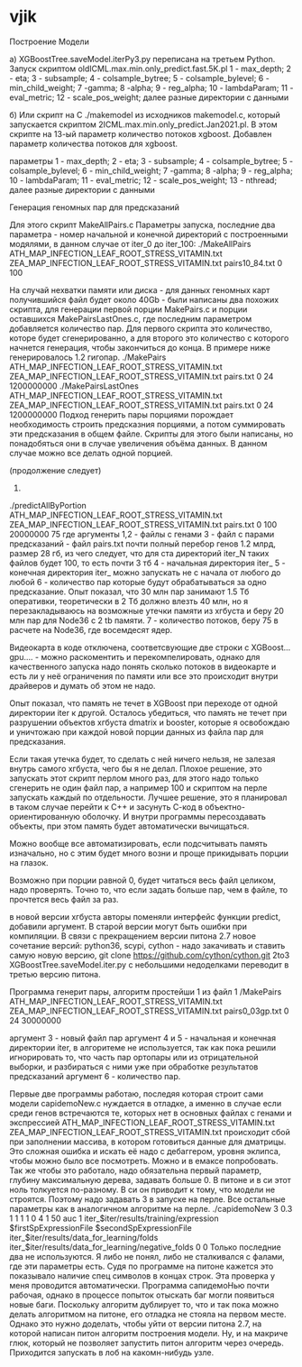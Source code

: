 # vjik
Построение Модели

a) XGBoostTree.saveModel.iterPy3.py переписана на третьем Python.
Запуск скриптом oldICML.max.min.only_predict.fast.5K.pl
1 - max_depth;
2 - eta;
3 - subsample;
4 - colsample_bytree;
5 - colsample_bylevel;
6 - min_child_weight;
7 -gamma;
8 -alpha;
9 - reg_alpha;
10 - lambdaParam;
11 - eval_metric;
12 - scale_pos_weight;
далее разные директории с данными

б) Или скрипт на С ./makemodel из исходников makemodel.c, который запускается скриптом 
2ICML.max.min.only_predict.Jan2021.pl. В этом скрипте на 13-ый параметр количество потоков хgboost. Добавлен параметр количества потоков для хgboost.

параметры
1 - max_depth;
2 - eta;
3 - subsample;
4 - colsample_bytree;
5 - colsample_bylevel;
6 - min_child_weight;
7 -gamma;
8 -alpha;
9 - reg_alpha;
10 - lambdaParam;
11 - eval_metric;
12 - scale_pos_weight;
13 - nthread;
далее разные директории с данными

Генерация геномных пар для предсказаний

Для этого скрипт
MakeAllPairs.с
Параметры запуска, последние два параметра - номер начальной и конечной директорий с построенными модялями, в данном случае от iter_0 до iter_100:
./MakeAllPairs ATH_MAP_INFECTION_LEAF_ROOT_STRESS_VITAMIN.txt ZEA_MAP_INFECTION_LEAF_ROOT_STRESS_VITAMIN.txt pairs10_84.txt 0 100

На случай нехватки памяти или диска - для данных геномных карт получившийся файл будет около 40Gb - были написаны два похожих скрипта, для генерации первой порции MakePairs.c и порции оставшихся MakePairsLastOnes.c, где последним параметром добавляется количество пар. Для первого скрипта это количество, которе будет сгенерированно, а для второго это количество с которого начнется генерация, чтобы закончиться до конца. В примере ниже генерировалось 1.2 гигопар.
./MakePairs ATH_MAP_INFECTION_LEAF_ROOT_STRESS_VITAMIN.txt ZEA_MAP_INFECTION_LEAF_ROOT_STRESS_VITAMIN.txt pairs.txt 0 24 1200000000
./MakePairsLastOnes ATH_MAP_INFECTION_LEAF_ROOT_STRESS_VITAMIN.txt ZEA_MAP_INFECTION_LEAF_ROOT_STRESS_VITAMIN.txt pairs.txt 0 24 1200000000
Подход генерить пары порциями порождает необходимость строить предсказния порциями, а потом суммировать эти предсказания в общем файле. Скрипты для этого были написаны, но понадобяться они в случае увеличения объёма данных. В данном случае можно все делать одной порцией.

(продолжение следует)







1)
./predictAllByPortion ATH_MAP_INFECTION_LEAF_ROOT_STRESS_VITAMIN.txt ZEA_MAP_INFECTION_LEAF_ROOT_STRESS_VITAMIN.txt pairs.txt 0 100 20000000 75
где аргументы
1,2 - файлы с генами 
3 - файл с парами предсказаний - файл pairs.txt почти полный перебор генов 1.2 млрд, размер 28 гб, из чего следует, что для ста директорий iter_N таких файлов будет 100, то есть почти 3 тб
4 - начальная директория iter_
5 - конечная директория iter_
можно запускать не с начала от любого до любой
6 - количество пар которые будут обрабатываться за одно предсказание.
Опыт показал, что 30 млн пар занимают 1.5 Тб оперативки, теоретически в 2 Тб должно влезть 40 млн, но я перезакладываюсь на возможные утечки памяти из хгбуста и беру 20 млн пар для Node36 c 2 tb памяти.
7 - количество потоков, беру 75 в расчете на Node36, где восемдесят ядер.

Видеокарта в коде отключена, соответсвующие две строки с
XGBoost... gpu.... - можно раскоментить и перекомпелировать, однако для качественного запуска надо понять сколько потоков в видеокарте и есть ли у неё ограничения по памяти или все это происходит внутри драйверов и думать об этом не надо.

Опыт показал, что память не течет в XGBoost при переходе от одной директории iter к другой. Осталось убедиться, что память не течет при разрушении объектов хгбуста dmatrix и booster, которые я освобождаю и уничтожаю при каждой новой порции данных из файла пар для предсказания.

Если такая утечка будет, то сделать с ней ничего нельзя, не залезая внутрь самого хгбуста, чего бы я не делал. Плохое решение, это запускать этот скрипт перлом много раз, для этого надо только сгенерить не один файл пар, а например 100 и скриптом на перле запускать каждый по отдельности. Лучшее решение, это я планировал в таком случае перейти к С++ и засунуть С-код в объектно-ориентированную оболочку. И внутри программы пересоздавать объекты, при этом память будет автоматически вычищаться.

Можно вообще все автоматизировать, если подсчитывать память изначально, но с этим будет много возни и проще прикидывать порции на глазок.

Возможно при порции равной 0, будет читаться весь файл целиком, надо проверять. Точно то, что если задать больше пар, чем в файле, то прочтется весь файл за раз.

в новой версии хгбуста авторы поменяли интерфейс функции predict, добавили аргумент. В старой версии могут быть ошибки при компиляции. 
В связи с прекращением версии питона 2.7 новое сочетание версий: python36, scypi, cython - надо закачивать и ставить самую новую версию,
git clone https://github.com/cython/cython.git
2to3 XGBoostTree.saveModel.iter.py с небольшими недоделками переводит в третью версию питона. 

Программа генерит пары, алгоритм простейши 1 из файл 1 
/MakePairs ATH_MAP_INFECTION_LEAF_ROOT_STRESS_VITAMIN.txt ZEA_MAP_INFECTION_LEAF_ROOT_STRESS_VITAMIN.txt pairs0_03gp.txt 0 24 30000000

аргумент 3 - новый файл пар
аргумент 4 и 5 - начальная и конечная директории iter, в алгоритеме не используется, так как пока решили игнорировать то, что часть пар ортопары или из отрицательной выборки, и разбираться с ними уже при обработке результатов предсказаний
аргумент 6 - количество пар.

Первые две программы работаю,
последяя которая строит сами модели capidemoNew.c нуждается в отладке, а именно в случае если среди генов встречаются те, которых нет в основных файлах с генами и экспрессией
 ATH_MAP_INFECTION_LEAF_ROOT_STRESS_VITAMIN.txt ZEA_MAP_INFECTION_LEAF_ROOT_STRESS_VITAMIN.txt 
происходит сбой при заполнении массива, в котором готовиться данные для дматрицы. Это сложная ошибка и искать её надо с дебаггером, уровня эклипса, чтобы можно было все посмотреть. Можно и в емаксе попробовать.
Так же чтобы это работало, надо обязательна первый параметр, глубину максимальную дерева, задавать больше 0. В питоне и в си этот ноль толкуется по-разному. В си он приводит к тому, что модели не строятся. Поэтому надо задавать 3 в запуске на перле. Все остальные параметры как в аналогичном алгоритме на перле. 
./capidemoNew 3 0.3 1 1 1 1 0 4 1 50 auc 1 iter_$iter/results/training/expression $firstSpExpressionFile $secondSpExpressionFile iter_$iter/results/data_for_learning/folds iter_$iter/results/data_for_learning/negative_folds 0 0
Только последние два не используются. Я либо не понял, либо не сталкивался с фалами, где эти параметры есть. Судя по программе на питоне кажется это показывало наличие спец символов в концах строк. Эта проверка у меня проводится автоматически.
Программа сапидемоНью почти рабочая, однако в процессе попыток отыскать баг могли появиться новые баги. Поскольку алгоритм дублирует то, что и так пока можно делать алгоритмом на питоне, его отладка не стояла на первом месте. Однако это нужно доделать, чтобы уйти от версии питона 2.7, на которой написан питон алгоритм построения модели. Ну, и на макриче глюк, который не позволяет запустить питон алгоритм через очередь. Приходится запускать в лоб на какомн-нибудь узле.
